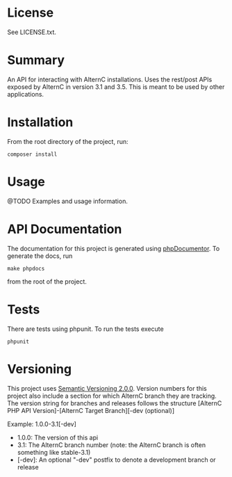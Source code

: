 # License

See LICENSE.txt.

# Summary

An API for interacting with AlternC installations. Uses the rest/post APIs exposed by AlternC in version 3.1 and 3.5. This is meant to be used by other applications.

# Installation

From the root directory of the project, run:

    composer install

# Usage

@TODO Examples and usage information.

# API Documentation

The documentation for this project is generated using [phpDocumentor][2]. To generate the docs, run

    make phpdocs

from the root of the project.

# Tests

There are tests using phpunit. To run the tests execute

    phpunit

# Versioning

This project uses [Semantic Versioning 2.0.0][1]. Version numbers for this project also include a section for which AlternC branch they are tracking. The version string for branches and releases follows the structure [AlternC PHP API Version]-[AlternC Target Branch][-dev (optional)]

Example: 1.0.0-3.1[-dev]

  * 1.0.0: The version of this api
  * 3.1: The AlternC branch number (note: the AlternC branch is often something like stable-3.1)
  * [-dev]: An optional "-dev" postfix to denote a development branch or release

[1]: http://semver.org/spec/v2.0.0.html "Semantic Versioning 2.0.0"
[2]: https://phpdoc.org/ "phpDocumentor"
